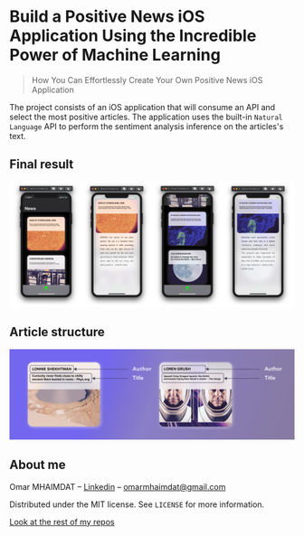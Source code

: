 # Build a Positive News iOS Application Using the Incredible Power of Machine Learning
> How You Can Effortlessly Create Your Own Positive News iOS Application 


The project consists of an iOS application that will consume an API and select the most positive articles. The application uses the built-in `Natural Language` API to perform the sentiment analysis inference on the articles's text.

## Final result
![Final resutl](final-result.png)

## Article structure
![Article structure](article-structure.png)

## About me

Omar MHAIMDAT – [Linkedin](https://www.linkedin.com/in/omarmhaimdat/) – omarmhaimdat@gmail.com

Distributed under the MIT license. See ``LICENSE`` for more information.

[Look at the rest of my repos](https://github.com/omarmhaimdat/)
